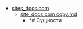 - <a href = "E:\Node_projects\Node_Way\NBase\_Md\_Index\__Arch\_EGE\Математика\content\Docs\sites_docs.com\cat.sites_docs.com\dir.sites_docs.com.md">sites_docs.com</a>
    - <a href = "E:\Node_projects\Node_Way\NBase\_Md\_Index\__Arch\_EGE\Математика\content\Docs\sites_docs.com\site_docs.com copy.md">site_docs.com copy.md</a>
        - *# Сущности
